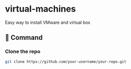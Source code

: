 # virtual-machines
Easy way to install VMware and virtual box 
## 🔧 Command

### Clone the repo
```bash
git clone https://github.com/your-username/your-repo.git
